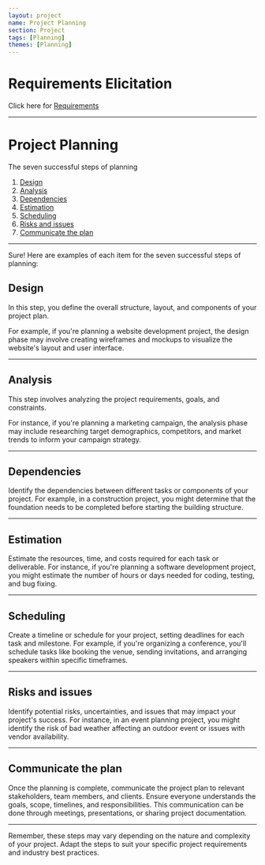 ```yaml
---
layout: project
name: Project Planning
section: Project
tags: [Planning]
themes: [Planning]
---
```


# Requirements Elicitation

Click here for [Requirements](requirements)

---

# Project Planning

The seven successful steps of planning

1. [Design](#design)
1. [Analysis](#analysis)
1. [Dependencies](#dependencies)
1. [Estimation](#estimation)
1. [Scheduling](#scheduling)
1. [Risks and issues](#risks-and-issues)
1. [Communicate the plan](#communicate-the-plan)

---

Sure! Here are examples of each item for the seven successful steps of planning:

## Design

In this step, you define the overall structure, layout, and components of your project plan. 

For example, if you're planning a website development project, the design phase may involve creating wireframes and mockups to visualize the website's layout and user interface.

---

## Analysis

This step involves analyzing the project requirements, goals, and constraints. 

For instance, if you're planning a marketing campaign, the analysis phase may include researching target demographics, competitors, and market trends to inform your campaign strategy.

---

## Dependencies

Identify the dependencies between different tasks or components of your project. For example, in a construction project, you might determine that the foundation needs to be completed before starting the building structure.

---

## Estimation

Estimate the resources, time, and costs required for each task or deliverable. For instance, if you're planning a software development project, you might estimate the number of hours or days needed for coding, testing, and bug fixing.

---

## Scheduling

Create a timeline or schedule for your project, setting deadlines for each task and milestone. For example, if you're organizing a conference, you'll schedule tasks like booking the venue, sending invitations, and arranging speakers within specific timeframes.

---

## Risks and issues

Identify potential risks, uncertainties, and issues that may impact your project's success. For instance, in an event planning project, you might identify the risk of bad weather affecting an outdoor event or issues with vendor availability.

---

## Communicate the plan

Once the planning is complete, communicate the project plan to relevant stakeholders, team members, and clients. Ensure everyone understands the goals, scope, timelines, and responsibilities. This communication can be done through meetings, presentations, or sharing project documentation.

---

Remember, these steps may vary depending on the nature and complexity of your project. Adapt the steps to suit your specific project requirements and industry best practices.
